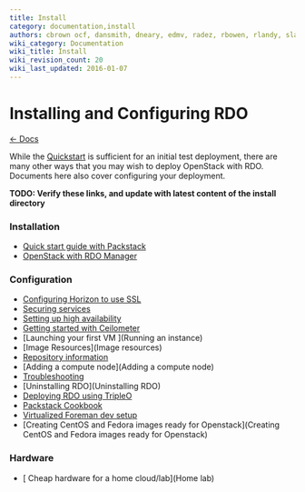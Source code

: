 ```yaml
---
title: Install
category: documentation,install
authors: cbrown ocf, dansmith, dneary, edmv, radez, rbowen, rlandy, slagle, snecklifter
wiki_category: Documentation
wiki_title: Install
wiki_revision_count: 20
wiki_last_updated: 2016-01-07
---
```


# Installing and Configuring RDO

[ ← Docs](Docs)

While the [Quickstart](Quickstart) is sufficient for an initial test deployment, there are many other ways that you may wish to deploy OpenStack with RDO. Documents here also cover configuring your deployment.

**TODO: Verify these links, and update with latest content of the
install directory**

### Installation

*   [Quick start guide with Packstack](Quickstart)
*   [OpenStack with RDO Manager](RDO-Manager)

### Configuration

*   [Configuring Horizon to use SSL](HorizonSSL)
*   [Securing services](Securing_services)
*   [Setting up high availability](/ha)
*   [Getting started with Ceilometer](CeilometerQuickStart)
*   [Launching your first VM ](Running an instance)
*   [Image Resources](Image resources)
*   [Repository information ](Repositories)
*   [Adding a compute node](Adding a compute node)
*   [Troubleshooting](Troubleshooting)
*   [Uninstalling RDO](Uninstalling RDO)
*   [Deploying RDO using TripleO](TripleO_VM_Setup)
*   [Packstack Cookbook](Packstack_cookbook)
*   [Virtualized Foreman dev setup](Virtualized_Foreman_dev_setup)
*   [Creating CentOS and Fedora images ready for Openstack](Creating CentOS and Fedora images ready for Openstack)

### Hardware

*   [ Cheap hardware for a home cloud/lab](Home lab)

